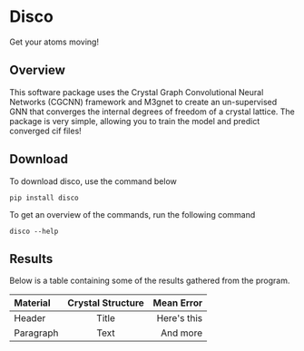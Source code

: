 # Disco

Get your atoms moving!

## Overview

This software package uses the Crystal Graph Convolutional Neural Networks (CGCNN) framework and M3gnet to create an un-supervised GNN that converges the internal degrees of freedom of a crystal lattice. The package is very simple, allowing you to train the model and predict converged cif files! 

## Download

To download disco, use the command below

```
pip install disco
```

To get an overview of the commands, run the following command

```
disco --help
```

## Results

Below is a table containing some of the results gathered from the program.

| Material     |Crystal Structure | Mean Error     |
| :---        |    :----:   |          ---: |
| Header      | Title       | Here's this   |
| Paragraph   | Text        | And more      |


